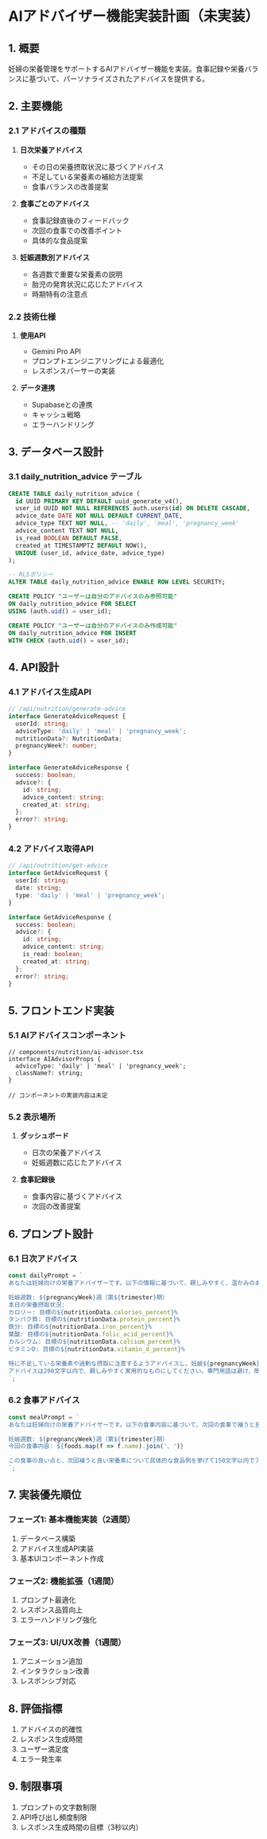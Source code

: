 # AIアドバイザー機能実装計画（未実装）

## 1. 概要
妊婦の栄養管理をサポートするAIアドバイザー機能を実装。食事記録や栄養バランスに基づいて、パーソナライズされたアドバイスを提供する。

## 2. 主要機能

### 2.1 アドバイスの種類
1. **日次栄養アドバイス**
   - その日の栄養摂取状況に基づくアドバイス
   - 不足している栄養素の補給方法提案
   - 食事バランスの改善提案

2. **食事ごとのアドバイス**
   - 食事記録直後のフィードバック
   - 次回の食事での改善ポイント
   - 具体的な食品提案

3. **妊娠週数別アドバイス**
   - 各週数で重要な栄養素の説明
   - 胎児の発育状況に応じたアドバイス
   - 時期特有の注意点

### 2.2 技術仕様
1. **使用API**
   - Gemini Pro API
   - プロンプトエンジニアリングによる最適化
   - レスポンスパーサーの実装

2. **データ連携**
   - Supabaseとの連携
   - キャッシュ戦略
   - エラーハンドリング

## 3. データベース設計

### 3.1 daily_nutrition_advice テーブル
```sql
CREATE TABLE daily_nutrition_advice (
  id UUID PRIMARY KEY DEFAULT uuid_generate_v4(),
  user_id UUID NOT NULL REFERENCES auth.users(id) ON DELETE CASCADE,
  advice_date DATE NOT NULL DEFAULT CURRENT_DATE,
  advice_type TEXT NOT NULL, -- 'daily', 'meal', 'pregnancy_week'
  advice_content TEXT NOT NULL,
  is_read BOOLEAN DEFAULT FALSE,
  created_at TIMESTAMPTZ DEFAULT NOW(),
  UNIQUE (user_id, advice_date, advice_type)
);

-- RLSポリシー
ALTER TABLE daily_nutrition_advice ENABLE ROW LEVEL SECURITY;

CREATE POLICY "ユーザーは自分のアドバイスのみ参照可能" 
ON daily_nutrition_advice FOR SELECT 
USING (auth.uid() = user_id);

CREATE POLICY "ユーザーは自分のアドバイスのみ作成可能" 
ON daily_nutrition_advice FOR INSERT 
WITH CHECK (auth.uid() = user_id);
```

## 4. API設計

### 4.1 アドバイス生成API
```typescript
// /api/nutrition/generate-advice
interface GenerateAdviceRequest {
  userId: string;
  adviceType: 'daily' | 'meal' | 'pregnancy_week';
  nutritionData?: NutritionData;
  pregnancyWeek?: number;
}

interface GenerateAdviceResponse {
  success: boolean;
  advice?: {
    id: string;
    advice_content: string;
    created_at: string;
  };
  error?: string;
}
```

### 4.2 アドバイス取得API
```typescript
// /api/nutrition/get-advice
interface GetAdviceRequest {
  userId: string;
  date: string;
  type: 'daily' | 'meal' | 'pregnancy_week';
}

interface GetAdviceResponse {
  success: boolean;
  advice?: {
    id: string;
    advice_content: string;
    is_read: boolean;
    created_at: string;
  };
  error?: string;
}
```

## 5. フロントエンド実装

### 5.1 AIアドバイスコンポーネント
```tsx
// components/nutrition/ai-advisor.tsx
interface AIAdvisorProps {
  adviceType: 'daily' | 'meal' | 'pregnancy_week';
  className?: string;
}

// コンポーネントの実装内容は未定
```

### 5.2 表示場所
1. **ダッシュボード**
   - 日次の栄養アドバイス
   - 妊娠週数に応じたアドバイス

2. **食事記録後**
   - 食事内容に基づくアドバイス
   - 次回の改善提案

## 6. プロンプト設計

### 6.1 日次アドバイス
```typescript
const dailyPrompt = `
あなたは妊婦向けの栄養アドバイザーです。以下の情報に基づいて、親しみやすく、温かみのある短い栄養アドバイスを作成してください。

妊娠週数: ${pregnancyWeek}週（第${trimester}期）
本日の栄養摂取状況:
カロリー: 目標の${nutritionData.calories_percent}%
タンパク質: 目標の${nutritionData.protein_percent}%
鉄分: 目標の${nutritionData.iron_percent}%
葉酸: 目標の${nutritionData.folic_acid_percent}%
カルシウム: 目標の${nutritionData.calcium_percent}%
ビタミンD: 目標の${nutritionData.vitamin_d_percent}%

特に不足している栄養素や過剰な摂取に注意するようアドバイスし、妊娠${pregnancyWeek}週目に重要な栄養素について触れてください。
アドバイスは200文字以内で、親しみやすく実用的なものにしてください。専門用語は避け、簡単な言葉で説明してください。
`;
```

### 6.2 食事アドバイス
```typescript
const mealPrompt = `
あなたは妊婦向けの栄養アドバイザーです。以下の食事内容に基づいて、次回の食事で補うと良い栄養素についての親しみやすいアドバイスを作成してください。

妊娠週数: ${pregnancyWeek}週（第${trimester}期）
今回の食事内容: ${foods.map(f => f.name).join('、')}

この食事の良い点と、次回補うと良い栄養素について具体的な食品例を挙げて150文字以内でアドバイスしてください。
`;
```

## 7. 実装優先順位

### フェーズ1: 基本機能実装（2週間）
1. データベース構築
2. アドバイス生成API実装
3. 基本UIコンポーネント作成

### フェーズ2: 機能拡張（1週間）
1. プロンプト最適化
2. レスポンス品質向上
3. エラーハンドリング強化

### フェーズ3: UI/UX改善（1週間）
1. アニメーション追加
2. インタラクション改善
3. レスポンシブ対応

## 8. 評価指標
1. アドバイスの的確性
2. レスポンス生成時間
3. ユーザー満足度
4. エラー発生率

## 9. 制限事項
1. プロンプトの文字数制限
2. API呼び出し頻度制限
3. レスポンス生成時間の目標（3秒以内）